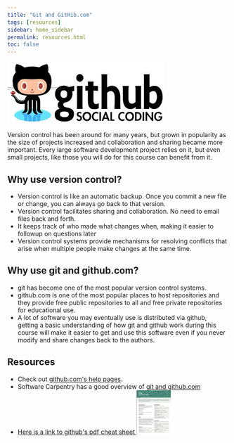 ```yaml
---
title: "Git and GitHib.com"
tags: [resources]
sidebar: home_sidebar
permalink: resources.html
toc: false
---
```


![Github Logo](images/github_logo.jpg)

Version control has been around for many years, but grown in popularity as the size of projects increased and collaboration and sharing became more important. Every large software development project relies on it, but even small projects, like those you will do for this course can benefit from it.

## Why use version control?

* Version control is like an automatic backup. Once you commit a new file or change, you can always go back to that version.
* Version control facilitates sharing and collaboration. No need to email files back and forth.
* It keeps track of who made what changes when, making it easier to followup on questions later
* Version control systems provide mechanisms for resolving conflicts that arise when multiple people make changes at the same time.

## Why use git and github.com?

* git has become one of the most popular version control systems.
* github.com is one of the most popular places to host repositories and they provide free public repositories to all and free private repositories for educational use.
* A lot of software you may eventually use is distributed via github, getting a basic understanding of how git and github work during this course will make it easier to get and use this software even if you never modify and share changes back to the authors.

## Resources

* Check out [github.com's help pages](https://help.github.com/).
* Software Carpentry has a good overview of [git and github.com](http://software-carpentry.org/v5/novice/git/index.html)
* [Here is a link to github's pdf cheat sheet ![cheat sheet image](images\git.cheat.sheet.jpg)](https://education.github.com/git-cheat-sheet-education.pdf)
